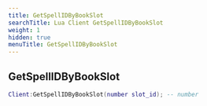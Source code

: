 ```yaml
---
title: GetSpellIDByBookSlot
searchTitle: Lua Client GetSpellIDByBookSlot
weight: 1
hidden: true
menuTitle: GetSpellIDByBookSlot
---
```

## GetSpellIDByBookSlot
```lua
Client:GetSpellIDByBookSlot(number slot_id); -- number
```